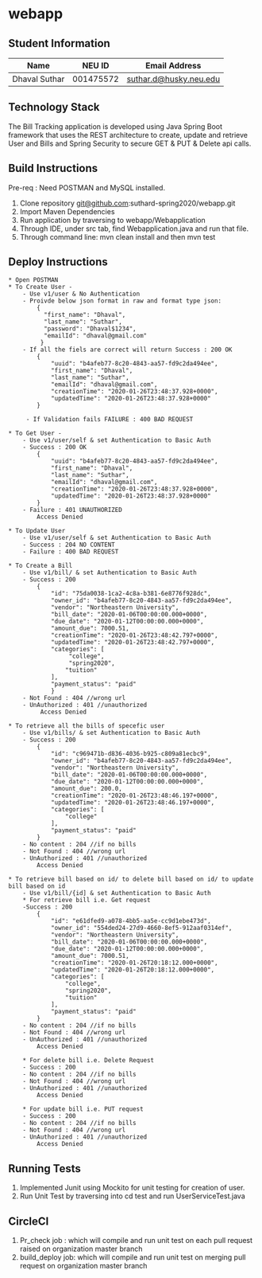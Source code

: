 # webapp

## Student Information

| Name | NEU ID | Email Address |
| --- | --- | --- |
| Dhaval Suthar | 001475572 | suthar.d@husky.neu.edu |

## Technology Stack

The Bill Tracking application is developed using Java Spring Boot framework that uses the REST architecture to create,
update and retrieve User and Bills and Spring Security to secure GET & PUT & Delete api calls.

## Build Instructions

Pre-req : Need POSTMAN and MySQL installed.
 1. Clone repository git@github.com:suthard-spring2020/webapp.git
 2. Import Maven Dependencies
 3. Run application by traversing to webapp/Webapplication
 4. Through IDE, under src tab, find Webapplication.java and run that file.
 5. Through command line: mvn clean install and then mvn test

## Deploy Instructions
    * Open POSTMAN
    * To Create User -
        - Use v1/user & No Authentication 
        - Proivde below json format in raw and format type json:
            {
              "first_name": "Dhaval",
              "last_name": "Suthar",
              "password": "Dhaval$1234",
              "emailId": "dhaval@gmail.com"
             }
        - If all the fiels are correct will return Success : 200 OK
            {
                "uuid": "b4afeb77-8c20-4843-aa57-fd9c2da494ee",
                "first_name": "Dhaval",
                "last_name": "Suthar",
                "emailId": "dhaval@gmail.com",
                "creationTime": "2020-01-26T23:48:37.928+0000",
                "updatedTime": "2020-01-26T23:48:37.928+0000"
            }
            
         - If Validation fails FAILURE : 400 BAD REQUEST
    
    * To Get User -
        - Use v1/user/self & set Authentication to Basic Auth
        - Success : 200 OK
            {
                "uuid": "b4afeb77-8c20-4843-aa57-fd9c2da494ee",
                "first_name": "Dhaval",
                "last_name": "Suthar",
                "emailId": "dhaval@gmail.com",
                "creationTime": "2020-01-26T23:48:37.928+0000",
                "updatedTime": "2020-01-26T23:48:37.928+0000"
            }
        - Failure : 401 UNAUTHORIZED     
            Access Denied
            
    * To Update User
        - Use v1/user/self & set Authentication to Basic Auth
        - Success : 204 NO CONTENT
        - Failure : 400 BAD REQUEST
        
    * To Create a Bill 
        - Use v1/bill/ & set Authentication to Basic Auth
        - Success : 200 
            {
                "id": "75da0038-1ca2-4c8a-b381-6e8776f928dc",
                "owner_id": "b4afeb77-8c20-4843-aa57-fd9c2da494ee",
                "vendor": "Northeastern University",
                "bill_date": "2020-01-06T00:00:00.000+0000",
                "due_date": "2020-01-12T00:00:00.000+0000",
                "amount_due": 7000.51,
                "creationTime": "2020-01-26T23:48:42.797+0000",
                "updatedTime": "2020-01-26T23:48:42.797+0000",
                "categories": [
                     "college",
                     "spring2020",
                    "tuition"
                ],
                "payment_status": "paid"
                }
        - Not Found : 404 //wrong url
        - UnAuthorized : 401 //unauthorized
             Access Denied
                
    * To retrieve all the bills of specefic user
        - Use v1/bills/ & set Authentication to Basic Auth
        - Success : 200 
            {
                "id": "c969471b-d836-4036-b925-c809a81ecbc9",
                "owner_id": "b4afeb77-8c20-4843-aa57-fd9c2da494ee",
                "vendor": "Northeastern University",
                "bill_date": "2020-01-06T00:00:00.000+0000",
                "due_date": "2020-01-12T00:00:00.000+0000",
                "amount_due": 200.0,
                "creationTime": "2020-01-26T23:48:46.197+0000",
                "updatedTime": "2020-01-26T23:48:46.197+0000",
                "categories": [
                    "college"
                ],
                "payment_status": "paid"
            }
        - No content : 204 //if no bills        
        - Not Found : 404 //wrong url
        - UnAuthorized : 401 //unauthorized
            Access Denied
            
    * To retrieve bill based on id/ to delete bill based on id/ to update bill based on id
        - Use v1/bill/{id] & set Authentication to Basic Auth
        * For retrieve bill i.e. Get request
        -Success : 200
            {
                "id": "e61dfed9-a078-4bb5-aa5e-cc9d1ebe473d",
                "owner_id": "554ded24-27d9-4660-8ef5-912aaf0314ef",
                "vendor": "Northeastern University",
                "bill_date": "2020-01-06T00:00:00.000+0000",
                "due_date": "2020-01-12T00:00:00.000+0000",
                "amount_due": 7000.51,
                "creationTime": "2020-01-26T20:18:12.000+0000",
                "updatedTime": "2020-01-26T20:18:12.000+0000",
                "categories": [
                    "college",
                    "spring2020",
                    "tuition"
                ],
                "payment_status": "paid"
            }
        - No content : 204 //if no bills        
        - Not Found : 404 //wrong url
        - UnAuthorized : 401 //unauthorized
            Access Denied
                 
        * For delete bill i.e. Delete Request
        - Success : 200
        - No content : 204 //if no bills        
        - Not Found : 404 //wrong url
        - UnAuthorized : 401 //unauthorized
            Access Denied
        
        * For update bill i.e. PUT request
        - Success : 200
        - No content : 204 //if no bills        
        - Not Found : 404 //wrong url
        - UnAuthorized : 401 //unauthorized
            Access Denied
                    
## Running Tests

1. Implemented Junit using Mockito for unit testing for creation of user.
2. Run Unit Test by traversing into cd test and run UserServiceTest.java

## CircleCI
1. Pr_check job : which will compile and run unit test on each pull request raised on organization master branch
2. build_deploy job: which will compile and run unit test on merging pull request on organization master branch
      
        

